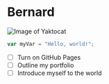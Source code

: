 # Bernard 

![Image of Yaktocat](https://octodex.github.com/images/yaktocat.png)

``` javascript
var myVar = "Hello, world!";
```
- [ ] Turn on GitHub Pages
- [ ] Outline my portfolio
- [ ] Introduce myself to the world

